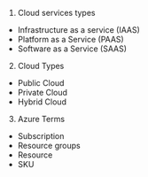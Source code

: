 1. Cloud services types
- Infrastructure as a service (IAAS)
- Platform as a Service (PAAS)
- Software as a Service (SAAS)

2. Cloud Types
- Public Cloud
- Private Cloud
- Hybrid Cloud
3. Azure Terms
- Subscription
- Resource groups
- Resource
- SKU
